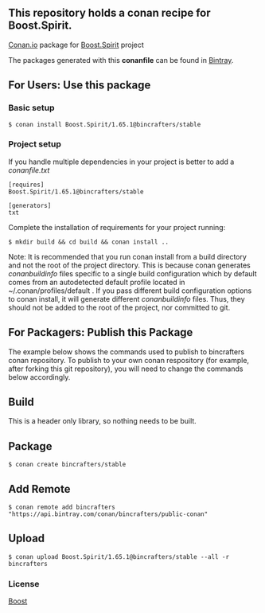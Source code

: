 ## This repository holds a conan recipe for Boost.Spirit.

[Conan.io](https://conan.io) package for [Boost.Spirit](https://github.com/Boostorg/Spirit) project

The packages generated with this **conanfile** can be found in [Bintray](https://bintray.com/bincrafters/public-conan/Boost.Spirit%3Abincrafters).

## For Users: Use this package

### Basic setup

    $ conan install Boost.Spirit/1.65.1@bincrafters/stable

### Project setup

If you handle multiple dependencies in your project is better to add a *conanfile.txt*

    [requires]
    Boost.Spirit/1.65.1@bincrafters/stable

    [generators]
    txt

Complete the installation of requirements for your project running:

    $ mkdir build && cd build && conan install ..
	
Note: It is recommended that you run conan install from a build directory and not the root of the project directory.  This is because conan generates *conanbuildinfo* files specific to a single build configuration which by default comes from an autodetected default profile located in ~/.conan/profiles/default .  If you pass different build configuration options to conan install, it will generate different *conanbuildinfo* files.  Thus, they should not be added to the root of the project, nor committed to git. 

## For Packagers: Publish this Package

The example below shows the commands used to publish to bincrafters conan repository. To publish to your own conan respository (for example, after forking this git repository), you will need to change the commands below accordingly. 

## Build  

This is a header only library, so nothing needs to be built.

## Package 

    $ conan create bincrafters/stable
	
## Add Remote

	$ conan remote add bincrafters "https://api.bintray.com/conan/bincrafters/public-conan"

## Upload

    $ conan upload Boost.Spirit/1.65.1@bincrafters/stable --all -r bincrafters

### License
[Boost](www.boost.org/LICENSE_1_0.txt)
